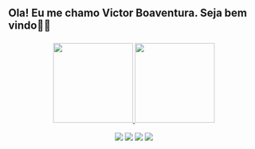 
## Ola! Eu me chamo Victor Boaventura. Seja bem vindo👋🏼

###

<div align="center">
  <a href="https://github.com/bsmvictor">
  <img height="160rem" width="auto" margin="10px" src="https://github-readme-stats.vercel.app/api?username=bsmvictor&show_icons=true&theme=nightowl&include_all_commits=true&count_private=true"/>
  <img height="160rem"  width="auto" margin="10px" src="https://github-readme-stats.vercel.app/api/top-langs/?username=bsmvictor&layout=compact&langs_count=7&theme=nightowl"/>
</div>
  
 </br>
 <div align="center">
  <a href="https://www.instagram.com/bsmvictor/" target="_blank"><img src="https://img.shields.io/badge/Instagram-E4405F?style=for-the-badge&logo=instagram&logoColor=white" target="_blank"></a>
  <a href="https://www.twitch.tv/victorbvtsm" target="_blank"><img src="https://img.shields.io/badge/Twitch-9146FF?style=for-the-badge&logo=twitch&logoColor=white" target="_blank"></a> 
  <a href = "https://open.spotify.com/user/12145924898?si=f7d8db1f098d4d2c"><img src="https://img.shields.io/badge/Spotify-1ED760?&style=for-the-badge&logo=spotify&logoColor=white" target="_blank"></a>
  <a href="https://www.linkedin.com/in/victorboaventura/" target="_blank"><img src="https://img.shields.io/badge/LinkedIn-0077B5?style=for-the-badge&logo=linkedin&logoColor=white" target="_blank"></a> 
</div>
